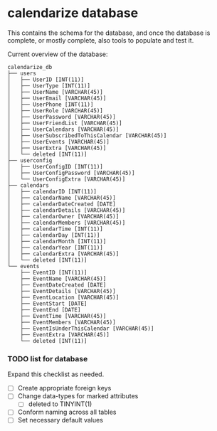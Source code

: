 # calendarize database
This contains the schema for the database, and once the database is complete, or mostly complete, 
also tools to populate and test it.

Current overview of the database:

```
calendarize_db
├── users
│   ├── UserID [INT(11)]
│   ├── UserType [INT(11)]
│   ├── UserName [VARCHAR(45)]
│   ├── UserEmail [VARCHAR(45)]
│   ├── UserPhone [INT(11)]
│   ├── UserRole [VARCHAR(45)]
│   ├── UserPassword [VARCHAR(45)]
│   ├── UserFriendList [VARCHAR(45)]
│   ├── UserCalendars [VARCHAR(45)]
│   ├── UserSubscribedToThisCalendar [VARCHAR(45)]
│   ├── UserEvents [VARCHAR(45)]
│   ├── UserExtra [VARCHAR(45)]
│   └── deleted [INT(11)]
├── userconfig
│   ├── UserConfigID [INT(11)]
│   ├── UserConfigPassword [VARCHAR(45)]
│   └── UserConfigExtra [VARCHAR(45)]
├── calendars
│   ├── calendarID [INT(11)]
│   ├── calendarName [VARCHAR(45)]
│   ├── calendarDateCreated [DATE]
│   ├── calendarDetails [VARCHAR(45)]
│   ├── calendarOwner [VARCHAR(45)]
│   ├── calendarMembers [VARCHAR(45)]
│   ├── calendarTime [INT(11)]
│   ├── calendarDay [INT(11)]
│   ├── calendarMonth [INT(11)]
│   ├── calendarYear [INT(11)]
│   ├── calendarExtra [VARCHAR(45)]
│   └── deleted [INT(11)]
└── events
    ├── EventID [INT(11)]
    ├── EventName [VARCHAR(45)]
    ├── EventDateCreated [DATE]
    ├── EventDetails [VARCHAR(45)]
    ├── EventLocation [VARCHAR(45)]
    ├── EventStart [DATE]
    ├── EventEnd [DATE]
    ├── EventTime [VARCHAR(45)]
    ├── EventMembers [VARCHAR(45)]
    ├── EventIsUnderThisCalendar [VARCHAR(45)]
    ├── EventExtra [VARCHAR(45)]
    └── deleted [INT(11)]
```

### TODO list for database
Expand this checklist as needed.
- [ ] Create appropriate foreign keys
- [ ] Change data-types for marked attributes
    - [ ] deleted to TINYINT(1)
- [ ] Conform naming across all tables
- [ ] Set necessary default values